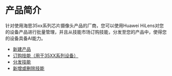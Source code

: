 # 产品简介<a name="hilens_02_0044"></a>

针对使用海思35xx系列芯片摄像头产品的厂商，您可以使用Huawei HiLens对您的设备产品进行批量管理，并且从技能市场订购技能，分发至您的产品中，使得您的设备具备AI能力。

-   [新建产品](新建产品.md)
-   [订购技能（用于35XX系列设备）](订购技能（用于35XX系列设备）.md)
-   [分发技能](分发技能.md)
-   [新增或删除技能](新增或删除技能.md)

